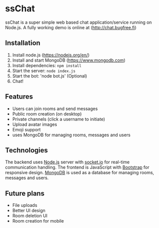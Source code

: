# ssChat

ssChat is a super simple web based chat application/service running on Node.js. A fully working demo is online at (http://chat.bugfree.fi)

## Installation

1. Install node.js (https://nodejs.org/en/)
2. Install and start MongoDB (https://www.mongodb.com)
3. Install dependencies: `npm install`
4. Start the server: `node index.js`
5. Start the bot: 'node bot.js' (Optional)
6. Chat!

## Features

- Users can join rooms and send messages
- Public room creation (on desktop)
- Private channels (click a username to initiate)
- Upload avatar images
- Emoji support
- uses MongoDB for managing rooms, messages and users

## Technologies

The backend uses [Node.js](https://nodejs.org) server with [socket.io](http://socket.io) for real-time communication handling. The frontend is JavaScript with [Bootstrap](http://getbootstrap.com) for responsive design. [MongoDB](https://www.mongodb.com) is used as a database for managing rooms, messages and users.

## Future plans

- File uploads
- Better UI design
- Room deletion UI
- Room creation for mobile